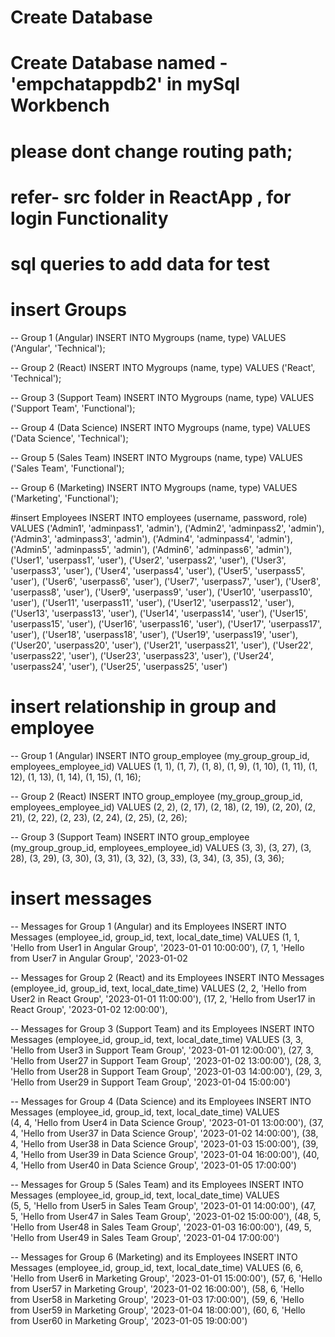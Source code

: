 # Create Database


# Create Database named - 'empchatappdb2' in mySql Workbench

# please dont change routing path; 


# refer- src folder in ReactApp , for login Functionality



# sql queries to add data for test


# insert Groups 
-- Group 1 (Angular)
INSERT INTO Mygroups (name, type) VALUES ('Angular', 'Technical');

-- Group 2 (React)
INSERT INTO Mygroups (name, type) VALUES ('React', 'Technical');

-- Group 3 (Support Team)
INSERT INTO Mygroups (name, type) VALUES ('Support Team', 'Functional');

-- Group 4 (Data Science)
INSERT INTO Mygroups (name, type) VALUES ('Data Science', 'Technical');

-- Group 5 (Sales Team)
INSERT INTO Mygroups (name, type) VALUES ('Sales Team', 'Functional');

-- Group 6 (Marketing)
INSERT INTO Mygroups (name, type) VALUES ('Marketing', 'Functional');



#insert Employees 
INSERT INTO employees (username, password, role) VALUES
    ('Admin1', 'adminpass1', 'admin'),
    ('Admin2', 'adminpass2', 'admin'),
    ('Admin3', 'adminpass3', 'admin'),
    ('Admin4', 'adminpass4', 'admin'),
    ('Admin5', 'adminpass5', 'admin'),
    ('Admin6', 'adminpass6', 'admin'),
    ('User1', 'userpass1', 'user'),
    ('User2', 'userpass2', 'user'),
    ('User3', 'userpass3', 'user'),
    ('User4', 'userpass4', 'user'),
    ('User5', 'userpass5', 'user'),
    ('User6', 'userpass6', 'user'),
    ('User7', 'userpass7', 'user'),
    ('User8', 'userpass8', 'user'),
    ('User9', 'userpass9', 'user'),
    ('User10', 'userpass10', 'user'),
    ('User11', 'userpass11', 'user'),
    ('User12', 'userpass12', 'user'),
    ('User13', 'userpass13', 'user'),
    ('User14', 'userpass14', 'user'),
    ('User15', 'userpass15', 'user'),
    ('User16', 'userpass16', 'user'),
    ('User17', 'userpass17', 'user'),
    ('User18', 'userpass18', 'user'),
    ('User19', 'userpass19', 'user'),
    ('User20', 'userpass20', 'user'),
    ('User21', 'userpass21', 'user'),
    ('User22', 'userpass22', 'user'),
    ('User23', 'userpass23', 'user'),
    ('User24', 'userpass24', 'user'),
    ('User25', 'userpass25', 'user')
    
    
    
# insert relationship in group and employee

-- Group 1 (Angular)
INSERT INTO group_employee (my_group_group_id, employees_employee_id) VALUES
    (1, 1), (1, 7), (1, 8), (1, 9), (1, 10), (1, 11), (1, 12), (1, 13), (1, 14), (1, 15), (1, 16);

-- Group 2 (React)
INSERT INTO group_employee (my_group_group_id, employees_employee_id) VALUES
    (2, 2), (2, 17), (2, 18), (2, 19), (2, 20), (2, 21), (2, 22), (2, 23), (2, 24), (2, 25), (2, 26);

-- Group 3 (Support Team)
INSERT INTO group_employee (my_group_group_id, employees_employee_id) VALUES
    (3, 3), (3, 27), (3, 28), (3, 29), (3, 30), (3, 31), (3, 32), (3, 33), (3, 34), (3, 35), (3, 36);





# insert messages

-- Messages for Group 1 (Angular) and its Employees
INSERT INTO Messages (employee_id, group_id, text, local_date_time) 
VALUES 
    (1, 1, 'Hello from User1 in Angular Group', '2023-01-01 10:00:00'),
    (7, 1, 'Hello from User7 in Angular Group', '2023-01-02 

-- Messages for Group 2 (React) and its Employees
INSERT INTO Messages (employee_id, group_id, text, local_date_time) 
VALUES 
    (2, 2, 'Hello from User2 in React Group', '2023-01-01 11:00:00'),
    (17, 2, 'Hello from User17 in React Group', '2023-01-02 12:00:00'),
  

-- Messages for Group 3 (Support Team) and its Employees
INSERT INTO Messages (employee_id, group_id, text, local_date_time) 
VALUES 
    (3, 3, 'Hello from User3 in Support Team Group', '2023-01-01 12:00:00'),
    (27, 3, 'Hello from User27 in Support Team Group', '2023-01-02 13:00:00'),
    (28, 3, 'Hello from User28 in Support Team Group', '2023-01-03 14:00:00'),
    (29, 3, 'Hello from User29 in Support Team Group', '2023-01-04 15:00:00')


-- Messages for Group 4 (Data Science) and its Employees
INSERT INTO Messages (employee_id, group_id, text, local_date_time) 
VALUES  
    (4, 4, 'Hello from User4 in Data Science Group', '2023-01-01 13:00:00'),
    (37, 4, 'Hello from User37 in Data Science Group', '2023-01-02 14:00:00'),
    (38, 4, 'Hello from User38 in Data Science Group', '2023-01-03 15:00:00'),
    (39, 4, 'Hello from User39 in Data Science Group', '2023-01-04 16:00:00'),
    (40, 4, 'Hello from User40 in Data Science Group', '2023-01-05 17:00:00')

-- Messages for Group 5 (Sales Team) and its Employees
INSERT INTO Messages (employee_id, group_id, text, local_date_time) 
VALUES  
    (5, 5, 'Hello from User5 in Sales Team Group', '2023-01-01 14:00:00'),
    (47, 5, 'Hello from User47 in Sales Team Group', '2023-01-02 15:00:00'),
    (48, 5, 'Hello from User48 in Sales Team Group', '2023-01-03 16:00:00'),
    (49, 5, 'Hello from User49 in Sales Team Group', '2023-01-04 17:00:00')
 

-- Messages for Group 6 (Marketing) and its Employees
INSERT INTO Messages (employee_id, group_id, text, local_date_time) 
VALUES 
    (6, 6, 'Hello from User6 in Marketing Group', '2023-01-01 15:00:00'),
    (57, 6, 'Hello from User57 in Marketing Group', '2023-01-02 16:00:00'),
    (58, 6, 'Hello from User58 in Marketing Group', '2023-01-03 17:00:00'),
    (59, 6, 'Hello from User59 in Marketing Group', '2023-01-04 18:00:00'),
    (60, 6, 'Hello from User60 in Marketing Group', '2023-01-05 19:00:00')






